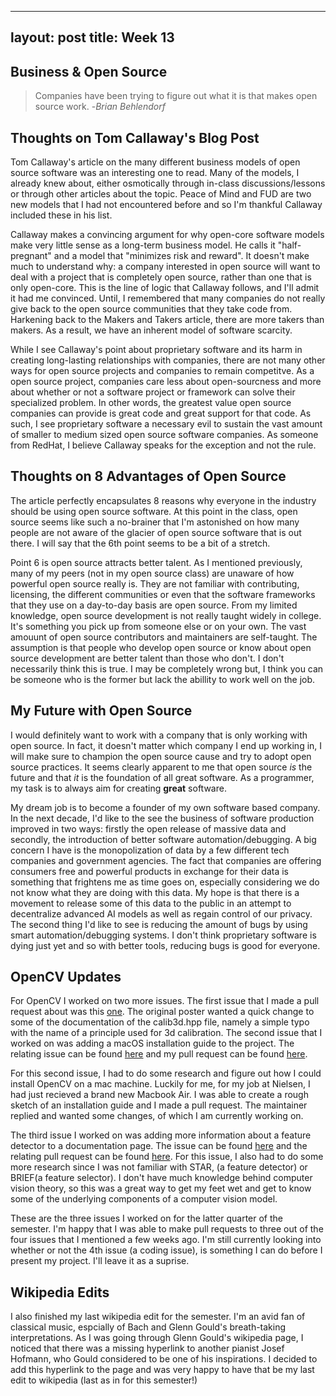 
---
layout: post
title: Week 13 
---
## Business & Open Source 
> Companies have been trying to figure out what it is that makes open source work. -_Brian Behlendorf_

## Thoughts on Tom Callaway's Blog Post
Tom Callaway's article on the many different business models of open source software was an interesting one to read. Many of the models, I already knew about, either osmotically through in-class discussions/lessons or through other articles about the topic. Peace of Mind and FUD are two new models that I had not encountered before and so I'm thankful Callaway included these in his list. 

Callaway makes a convincing argument for why open-core software models make very little sense as a long-term business model. He calls it "half-pregnant" and a model that "minimizes risk and reward". It doesn't make much to understand why: a company interested in open source will want to deal with a project that is completely open source, rather than one that is only open-core. This is the line of logic that Callaway follows, and I'll admit it had me convinced. Until, I remembered that many companies do not really give back to the open source communities that they take code from. Harkening back to the Makers and Takers article, there are more takers than makers. As a result, we have an inherent model of software scarcity.

While I see Callaway's point about proprietary software and its harm in creating long-lasting relationships with companies, there are not many other ways for open source projects and companies to remain competitve. As a open source project, companies care less about open-sourcness and more about whether or not a software project or framework can solve their specialized problem. In other words, the greatest value open source companies can provide is great code and great support for that code. As such, I see proprietary software a necessary evil to sustain the vast amount of smaller to medium sized open source software companies. As someone from RedHat, I believe Callaway speaks for the exception and not the rule.   

## Thoughts on 8 Advantages of Open Source 
The article perfectly encapsulates 8 reasons why everyone in the industry should be using open source software. At this point in the class, open source seems like such a no-brainer that I'm astonished on how many people are not aware of the glacier of open source software that is out there. I will say that the 6th point seems to be a bit of a stretch. 

Point 6 is open source attracts better talent. As I mentioned previously, many of my peers (not in my open source class) are unaware of how powerful open source really is. They are not familiar with contributing, licensing, the different communities or even that the software frameworks that they use on a day-to-day basis are open source. From my limited knowledge, open source development is not really taught widely in college. It's something you pick up from someone else or on your own. The vast amouunt of open source contributors and maintainers are self-taught. The assumption is that people who develop open source or know about open source development are better talent than those who don't. I don't necessarily think this is true. I may be completely wrong but, I think you can be someone who is the former but lack the abillity to work well on the job.  

## My Future with Open Source 
I would definitely want to work with a company that is only working with open source. In fact, it doesn't matter which company I end up working in, I will make sure to champion the open source cause and try to adopt open source practices. It seems clearly apparent to me that open source _is_ the future and that _it_ is the foundation of all great software. As a programmer, my task is to always aim for creating **great** software. 

My dream job is to become a founder of my own software based company. In the next decade, I'd like to the see the business of software production improved in two ways: firstly the open release of massive data and secondly, the introduction of better software automation/debugging. A big concern I have is the monopolization of data by a few different tech companies and government agencies. The fact that companies are offering consumers free and powerful products in exchange for their data is something that frightens me as time goes on, especially considering we do not know what they are doing with this data. My hope is that there is a movement to release some of this data to the public in an attempt to decentralize advanced AI models as well as regain control of our privacy. The second thing I'd like to see is reducing the amount of bugs by using smart automation/debugging systems. I don't think proprietary software is dying just yet and so with better tools, reducing bugs is good for everyone.    

## OpenCV Updates 
For OpenCV I worked on two more issues. The first issue that I made a pull request about was this [one](). The original poster wanted a quick change to some of the documentation of the calib3d.hpp file, namely a simple typo with the name of a principle used for 3d calibration. The second issue that I worked on was adding a macOS installation guide to the project. The relating issue can be found [here]() and my pull request can be found [here](). 

For this second issue, I had to do some research and figure out how I could install OpenCV on a mac machine. Luckily for me, for my job at Nielsen, I had just recieved a brand new Macbook Air. I was able to create a rough sketch of an installation guide and I made a pull request. The maintainer replied and wanted some changes, of which I am currently working on. 

The third issue I worked on was adding more information about a feature detector to a documentation page. The issue can be found [here]() and the relating pull request can be found [here](). For this issue, I also had to do some more research since I was not familiar with STAR, (a feature detector) or BRIEF(a feature selector). I don't have much knowledge behind computer vision theory, so this was a great way to get my feet wet and get to know some of the underlying components of a computer vision model. 

These are the three issues I worked on for the latter quarter of the semester. I'm happy that I was able to make pull requests to three out of the four issues that I mentioned a few weeks ago. I'm still currently looking into whether or not the 4th issue (a coding issue), is something I can do before I present my project. I'll leave it as a suprise. 

## Wikipedia Edits 
I also finished my last wikipedia edit for the semester. I'm an avid fan of classical music, espcially of Bach and Glenn Gould's breath-taking interpretations. As I was going through Glenn Gould's wikipedia page, I noticed that there was a missing hyperlink to another pianist Josef Hofmann, who Gould considered to be one of his inspirations. I decided to add this hyperlink to the page and was very happy to have that be my last edit to wikipedia (last as in for this semester!)  
